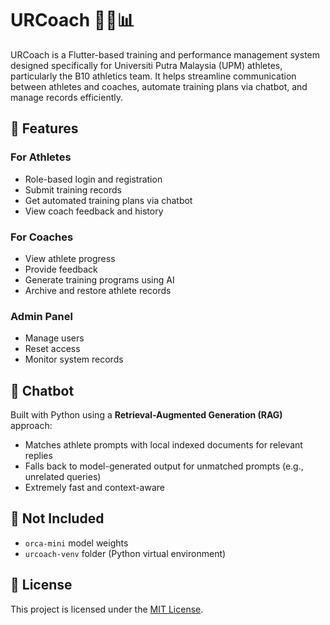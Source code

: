 # URCoach 🏃‍♂️📊

URCoach is a Flutter-based training and performance management system designed specifically for Universiti Putra Malaysia (UPM) athletes, particularly the B10 athletics team. It helps streamline communication between athletes and coaches, automate training plans via chatbot, and manage records efficiently.

## 🔧 Features

### For Athletes
- Role-based login and registration  
- Submit training records  
- Get automated training plans via chatbot  
- View coach feedback and history  

### For Coaches
- View athlete progress  
- Provide feedback  
- Generate training programs using AI  
- Archive and restore athlete records  

### Admin Panel
- Manage users  
- Reset access  
- Monitor system records  

## 🧠 Chatbot

Built with Python using a **Retrieval-Augmented Generation (RAG)** approach:
- Matches athlete prompts with local indexed documents for relevant replies  
- Falls back to model-generated output for unmatched prompts (e.g., unrelated queries)  
- Extremely fast and context-aware  

## 🚫 Not Included
- `orca-mini` model weights  
- `urcoach-venv` folder (Python virtual environment)

## 📜 License
This project is licensed under the [MIT License](LICENSE).
